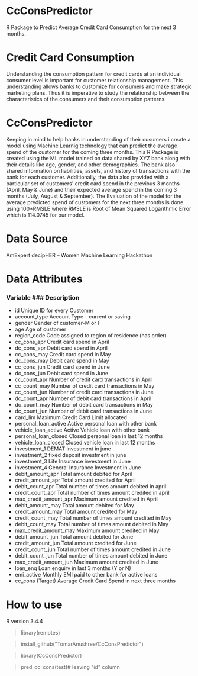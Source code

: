 # CcConsPredictor

R Package to Predict Average Credit Card Consumption for the next 3 months.

# Credit Card Consumption

Understanding the consumption pattern for credit cards at an individual consumer level is important for customer relationship management. 
This understanding allows banks to customize for consumers and make strategic marketing plans. Thus it is imperative to study the 
relationship between the characteristics of the consumers and their consumption patterns.

# CcConsPredictor

Keeping in mind to help banks in understanding of their cusumers i create a model using Machine Learnig technology that can predict the 
average spend of the customer for the coming three months.
This R Package is created using the ML model trained on data shared by XYZ bank along with their details like age, gender, and other demographics. 
The bank also shared information on liabilities, assets, and history of transactions with the bank for each customer. Additionally, the 
data also provided with a particular set of customers' credit card spend in the previous 3 months (April, May & June) and their expected 
average spend in the coming 3 months (July, August & September). The Evaluation of the model for the average predicted spend of customers 
for the next three months is done using 100*RMSLE where RMSLE is Root of Mean Squared Logarithmic Error which is 114.0745 for our model.


# Data Source

AmExpert decipHER – Women Machine Learning Hackathon

# Data Attributes

### Variable	### Description
* id	Unique ID for every Customer
* account_type	Account Type – current or saving
* gender	Gender of customer-M or F
* age	Age of customer
* region_code	Code assigned to region of residence (has order)
* cc_cons_apr	Credit card spend in April
* dc_cons_apr	Debit card spend in April
* cc_cons_may	Credit card spend in May
* dc_cons_may	Debit card spend in May
* cc_cons_jun	Credit card spend in June
* dc_cons_jun	Debit card spend in June
* cc_count_apr	Number of credit card transactions in April
* cc_count_may	Number of credit card transactions in May
* cc_count_jun	Number of credit card transactions in June
* dc_count_apr	Number of debit card transactions in April
* dc_count_may	Number of debit card transactions in May
* dc_count_jun	Number of debit card transactions in June
* card_lim	Maximum Credit Card Limit allocated
* personal_loan_active	Active personal loan with other bank
* vehicle_loan_active	Active Vehicle loan with other bank
* personal_loan_closed	Closed personal loan in last 12 months
* vehicle_loan_closed	Closed vehicle loan in last 12 months
* investment_1	DEMAT investment in june
* investment_2	fixed deposit investment in june
* investment_3	Life Insurance investment in June
* investment_4	General Insurance Investment in June
* debit_amount_apr	Total amount debited for April
* credit_amount_apr	Total amount credited for April
* debit_count_apr	Total number of times amount debited in april
* credit_count_apr	Total number of times amount credited in april
* max_credit_amount_apr	Maximum amount credited in April
* debit_amount_may	Total amount debited for May
* credit_amount_may	Total amount credited for May
* credit_count_may	Total number of times amount credited in May
* debit_count_may	Total number of times amount debited in May
* max_credit_amount_may	Maximum amount credited in May
* debit_amount_jun	Total amount debited for June
* credit_amount_jun	Total amount credited for June
* credit_count_jun	Total number of times amount credited in June
* debit_count_jun	Total number of times amount debited in June
* max_credit_amount_jun	Maximum amount credited in June
* loan_enq	Loan enquiry in last 3 months (Y or N)
* emi_active	Monthly EMI paid to other bank for active loans 
* cc_cons	(Target) Average Credit Card Spend in next three months

# How to use

R version 3.4.4

> library(remotes)

> install_github("TomarAnushree/CcConsPredictor")

> library(CcConsPredictor)

> pred_cc_cons(test)# leaving "id" column







